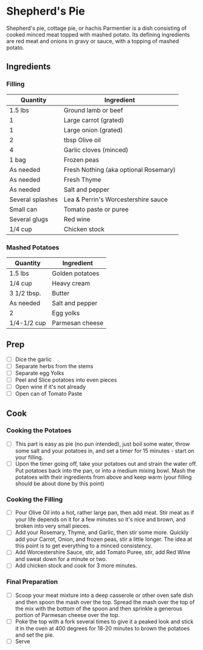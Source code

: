# Shepherd's Pie
Shepherd's pie, cottage pie, or hachis Parmentier is a dish consisting of cooked minced meat topped with mashed potato. Its defining ingredients are red meat and onions in gravy or sauce, with a topping of mashed potato.

## Ingredients
### Filling
| Quantity | Ingredient |
| --- | --- |
| 1.5 lbs |	Ground lamb or beef
| 1 |	Large carrot (grated)
| 1 |	Large onion (grated)
| 2 | tbsp	Olive oil
| 4 |	Garlic cloves (minced)
| 1 bag |	Frozen peas
| As needed |	Fresh Nothing (aka optional Rosemary)
| As needed |	Fresh Thyme
| As needed |	Salt and pepper
| Several splashes |  Lea & Perrin's Worcestershire sauce
| Small can |	Tomato paste or puree
| Several glugs |	Red wine
| 1/4 cup |	Chicken stock

### Mashed Potatoes
| Quantity | Ingredient |
| --- | --- |
| 1.5 lbs |	Golden potatoes |
| 1/4 cup |	Heavy cream |
| 3 1/2 tbsp. |	Butter |
| As needed |	Salt and pepper |
| 2	| Egg yolks |
| 1/4-1/2 cup |	Parmesan cheese |

## Prep
- [ ] Dice the garlic
- [ ] Separate herbs from the stems
- [ ] Separate egg Yolks
- [ ] Peel and Slice potatoes into even pieces
- [ ] Open wine if it's not already
- [ ] Open can of Tomato Paste 

## Cook
### Cooking the Potatoes
- [ ] This part is easy as pie (no pun intended), just boil some water, throw some salt and your potatoes in, and set a timer for 15 minutes - start on your filling. 
- [ ] Upon the timer going off, take your potatoes out and strain the water off. Put potatoes back into the pan, or into a medium mixing bowl. Mash the potatoes with their ingredients from above and keep warm (your filling should be about done by this point) 

### Cooking the Filling
- [ ] Pour Olive Oil into a hot, rather large pan, then add meat. Stir meat as if your life depends on it for a few minutes so it's nice and brown, and broken into very small pieces. 
- [ ] Add your Rosemary, Thyme, and Garlic, then stir some more. Quickly add your Carrot, Onion, and frozen peas, stir a little longer. The idea at this point is to get everything to a minced consistency. 
- [ ] Add Worcestershire Sauce, stir, add Tomato Puree, stir, add Red Wine and sweat down for a minute or two. 
- [ ] Add chicken stock and cook for 3 more minutes. 

### Final Preparation
- [ ] Scoop your meat mixture into a deep casserole or other oven safe dish and then spoon the mash over the top. Spread the mash over the top of the mix with the bottom of the spoon and then sprinkle a generous portion of Parmesan cheese over the top. 
- [ ] Poke the top with a fork several times to give it a peaked look and stick it in the oven at 400 degrees for 18-20 minutes to brown the potatoes and set the pie. 
- [ ] Serve